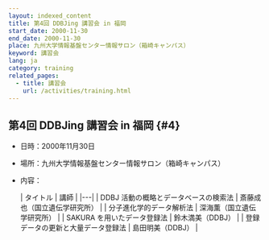 ```yaml
---
layout: indexed_content
title: 第4回 DDBJing 講習会 in 福岡
start_date: 2000-11-30
end_date: 2000-11-30
place: 九州大学情報基盤センター情報サロン（箱崎キャンパス）
keyword: 講習会
lang: ja
category: training
related_pages:
  - title: 講習会
    url: /activities/training.html
---
```


## 第4回 DDBJing 講習会 in 福岡  {#4}

-   日時：2000年11月30日
-   場所：九州大学情報基盤センター情報サロン（箱崎キャンパス）
-   内容：

    | タイトル | 講師 |
    |---|
    | DDBJ 活動の概略とデータベースの検索法 | 斎藤成也（国立遺伝学研究所） |
    | 分子進化学的データ解析法 | 深海薫（国立遺伝学研究所） |
    | SAKURA を用いたデータ登録法 | 鈴木満美（DDBJ） |
    | 登録データの更新と大量データ登録法 | 島田明美（DDBJ） |
